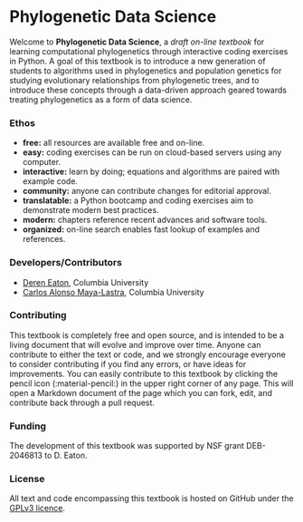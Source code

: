 

# Phylogenetic Data Science

Welcome to **Phylogenetic Data Science**, a *draft on-line textbook* for 
learning computational phylogenetics through interactive coding exercises 
in Python. A goal of this textbook is to introduce a new generation of 
students to algorithms used in phylogenetics and population genetics 
for studying evolutionary relationships from phylogenetic trees, 
and to introduce these concepts through a data-driven approach geared 
towards treating phylogenetics as a form of data science.


### Ethos
- **free:** all resources are available free and on-line.
- **easy:** coding exercises can be run on cloud-based servers using any 
computer.
- **interactive:** learn by doing; equations and algorithms are paired with example
  code.
- **community:** anyone can contribute changes for editorial approval.
- **translatable:** a Python bootcamp and coding exercises aim to demonstrate modern best practices.
- **modern:** chapters reference recent advances and software tools. 
- **organized:** on-line search enables fast lookup of examples and references.


### Developers/Contributors
- [Deren Eaton](https://github.com/eaton-lab), Columbia University
- [Carlos Alonso Maya-Lastra](https://github.com/camayal), Columbia University


### Contributing
This textbook is completely free and open source, and is intended to be a 
living document that will evolve and improve over time. Anyone can contribute
to either the text or code, and we strongly encourage everyone to consider
contributing if you find any errors, or have ideas for improvements. 
You can easily contribute to this textbook by clicking the pencil icon 
(:material-pencil:) in the upper right corner of any page. This will open 
a Markdown document of the page which you can fork, edit, and contribute 
back through a pull request.

### Funding
The development of this textbook was supported by NSF grant DEB-2046813 to D. Eaton. 

### License
All text and code encompassing this textbook is hosted on GitHub under the
[GPLv3 licence](https://www.gnu.org/licenses/gpl-3.0.en.html).



